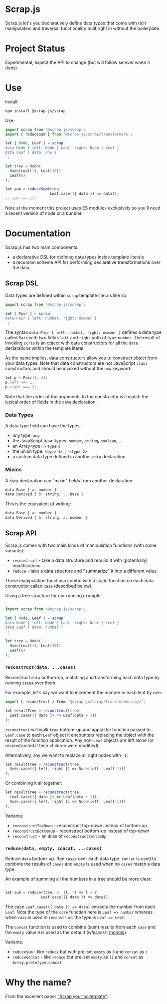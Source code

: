 # Scrap.js

Scrap.js let's you declaratively define data types that come with rich manipulation and traversal functionality built right in without the boilerplate.

# Project Status

Experimental, expect the API to change (but will follow semver when it does).

# Use

Install:

```sh
npm install @scrap-js/scrap
```

Use:

```javascript
import scrap from '@scrap-js/scrap';
import { reduceSum } from '@scrap-js/scrap/transformers';

let { Node, Leaf } = scrap`
data Node { left: Node | Leaf, right: Node | Leaf }
data Leaf { data: any }
`;

let tree = Node(
  Node(Leaf(1), Leaf(10)),
  Leaf(6)
);

let sum = reduceSum(tree,
                    Leaf.case(({ data }) => data));
// sum === 17;
```

Note at the moment this project uses ES modules exclusively so you'll need a recent version of node or a bundler.

# Documentation

Scrap.js has two main components:

- a declarative DSL for defining data types inside template literals
- a recursion scheme API for performing declarative transformations over the data

## Scrap DSL

Data types are defined within `scrap` template literals like so:

```javascript
import scrap from '@scrap-js/scrap';

let { Pair } = scrap`
data Pair { left: number, right: number }
`;
```

The syntax `data Pair { left: number, right: number }` defines a data type called `Pair` with two fields `left` and `right` both of type `number`. The result of invoking `scrap` is an object with data constructors for all the `data` declarations within the template literal.

As the name implies, data constructors allow you to construct object from your data types. Note that data constructors are not JavaScript `class` constructors and should be invoked without the `new` keyword:

```javascript
let p = Pair(1, 2);
p.left === 1;
p.right === 2;
```

Note that the order of the arguments to the constructor will match the lexical order of fields in the `data` declaration.

### Data Types

A data type field can have the types:

- any type: `any`
- the JavaScript base types: `number`, `string`, `boolean`, ...
- an Array type: `[<type>]`
- the union type: `<type 1> | <type 2>`
- a custom data type defined in another `data` declaration

### Mixins

A `data` declaration can "mixin" fields from another declaration:

```javascript
data Base { a: number }
data Derived { b: string, ...Base }
```

This is the equivalent of writing:

```javascript
data Base { a: number }
data Derived { b: string, a: number }
```

## Scrap API

Scrap.js comes with two main kinds of manipulation functions (with some variants):

- `reconstruct` - take a data structure and rebuild it with (potentially) modifications
- `reduce` - take a data structure and "summarize" it into a different value

These manipulation functions combo with a static function on each data constructor called `case` (described below).

Using a tree structure for our running example:

```javascript

import scrap from '@scrap-js/scrap';

let { Node, Leaf } = scrap`
data Node { left: Node | Leaf, right: Node | Leaf }
data Leaf { data: number }
`;

let tree = Node(
  Node(Leaf(1), Leaf(10)),
  Leaf(6)
);
```

### `reconstruct(data, ...cases)`

Reconstruct `data` bottom-up, matching and transforming each data type by running `cases` over them.

For example, let's say we want to increment the number in each leaf by one:

```javascript
import { reconstruct } from '@scrap-js/scrap/transformers.mjs';

let resultTree = reconstruct(tree,
  Leaf.case(({ data }) => Leaf(data + 1))
);
```

`reconstruct` will walk `tree` bottom-up and apply the function passed to `Leaf.case` to each `Leaf` object it encounters replacing the object with the result of the function application. Any non-`Leaf` objects are left alone (or reconstructed if their children were modified).

Alternatively, say we want to replace all right nodes with `-1`:

```javascript
let resultTree = reconstruct(tree,
  Node.case(({ left, right }) => Node(left, Leaf(-1)))
);
```

Or combining it all together:

```javascript
let resultTree = reconstruct(tree,
  Leaf.case(({ data }) => Leaf(data + 1)),
  Node.case(({ left, right }) => Node(left, Leaf(-1)))
);
```

Variants:

- `reconstructTopDown` - reconstruct top-down instead of bottom-up
- `reconstructBottomUp` - reconstruct bottom-up instead of top-down
- `reconstruct` - an alias of `reconstructBottomUp`

### `reduce(data, empty, concat, ...cases)`

Reduce `data` bottom-up. Run `cases` over each data type. `concat` is used to combine the results of `cases` and `empty` is used when no `cases` match a data type.

An example of summing all the numbers in a tree should be more clear:

```javascript

let sum = reduce(tree, 0, (l, r) => l + r,
                Leaf.case(({ data }) => data));
```

The case `Leaf.case(({ data }) => data)` extracts the number from each `Leaf`. Note the type of the `case` function here is `Leaf => number` whereas when `case` is used in `reconstruct` the type is `Leaf => Leaf`. 

The `concat` function is used to combine (sum) results from each `case` and the `empty` value `0` is used as the default (_whispers:_ [monoid](https://en.wikipedia.org/wiki/Monoid)).


Variants:

- `reduceSum` - like `reduce` but with pre-set `empty` as `0` and `concat` as `+`
- `reduceConcat` - like `reduce` but pre-set `empty` as `[]` and `concat` as `Array.prototype.concat`

# Why the name?

From the excellent paper ["Scrap your boilerplate"](https://www.microsoft.com/en-us/research/wp-content/uploads/2003/01/hmap.pdf).
